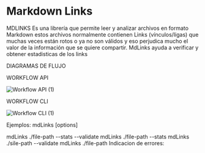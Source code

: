 # Markdown Links

MDLINKS
Es una librería que permite leer y analizar archivos en formato Markdown estos archivos normalmente contienen Links (vínculos/ligas) que muchas veces están rotos o ya no son válidos y eso perjudica mucho el valor de la información que se quiere compartir. MdLinks ayuda a verificar y obtener estadisticas de los links

DIAGRAMAS DE FLUJO

WORKFLOW API

![Workflow API (1)](https://user-images.githubusercontent.com/85115054/133481063-881b0335-b9b1-4bf6-b253-12e52d05c52e.png)

WORKFLOW CLI

![Workflow CLI (1)](https://user-images.githubusercontent.com/85115054/133481089-f1e974f6-7f51-4ed0-b179-0808b68fe4cb.png)


Ejemplos:
mdLinks <path-to-file> [options]

mdLinks ./file-path --stats --validate
mdLinks ./file-path --stats
mdLinks ./sile-path --validate
mdLinks ./file-path
Indicacion de errores: